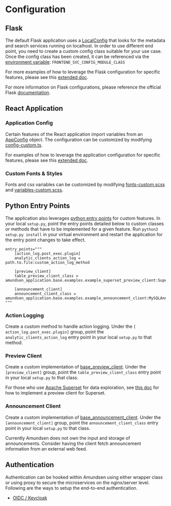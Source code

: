# Configuration

## Flask
The default Flask application uses a [LocalConfig](https://github.com/lyft/amundsenfrontendlibrary/blob/master/amundsen_application/config.py) that looks for the metadata and search services running on localhost. In order to use different end point, you need to create a custom config class suitable for your use case. Once the config class has been created, it can be referenced via the [environment variable](https://github.com/lyft/amundsenfrontendlibrary/blob/master/amundsen_application/wsgi.py#L5): `FRONTEND_SVC_CONFIG_MODULE_CLASS`

For more examples of how to leverage the Flask configuration for specific features, please see this [extended doc](flask_config.md).

For more information on Flask configurations, please reference the official Flask [documentation](http://flask.pocoo.org/docs/1.0/config/#development-production).


## React Application
### Application Config
Certain features of the React application import variables from an [AppConfig](https://github.com/lyft/amundsenfrontendlibrary/blob/master/amundsen_application/static/js/config/config.ts#L5) object. The configuration can be customized by modifying [config-custom.ts](https://github.com/lyft/amundsenfrontendlibrary/blob/master/amundsen_application/static/js/config/config-custom.ts).

For examples of how to leverage the application configuration for specific features, please see this [extended doc](application_config.md).

### Custom Fonts & Styles
Fonts and css variables can be customized by modifying [fonts-custom.scss](https://github.com/lyft/amundsenfrontendlibrary/blob/master/amundsen_application/static/css/_fonts-custom.scss) and
[variables-custom.scss](https://github.com/lyft/amundsenfrontendlibrary/blob/master/amundsen_application/static/css/_variables-custom.scss).


## Python Entry Points
The application also leverages [python entry points](https://packaging.python.org/specifications/entry-points/) for custom features.
In your local `setup.py`, point the entry points detailed below to custom classes or methods that have to be implemented for a given feature.
Run `python3 setup.py install` in your virtual environment and restart the application for the entry point changes to take effect.

```
entry_points="""
    [action_log.post_exec.plugin]
    analytic_clients_action_log = path.to.file:custom_action_log_method

    [preview_client]
    table_preview_client_class = amundsen_application.base.examples.example_superset_preview_client:SupersetPreviewClient

    [announcement_client]
    announcement_client_class = amundsen_application.base.examples.example_announcement_client:MySQLAnnouncementClient
"""
```

### Action Logging
Create a custom method to handle action logging. Under the `[ action_log.post_exec.plugin]` group, point the `analytic_clients_action_log` entry point in your local `setup.py` to that method.

### Preview Client
Create a custom implementation of [base_preview_client](https://github.com/lyft/amundsenfrontendlibrary/blob/master/amundsen_application/base/base_preview_client.py). Under the `[preview_client]` group, point the `table_preview_client_class` entry point in your local `setup.py` to that class.

For those who use [Apache Superset](https://github.com/apache/incubator-superset) for data exploration, see [this doc](https://github.com/lyft/amundsenfrontendlibrary/blob/master/docs/examples/superset_preview_client.md) for how to implement a preview client for Superset.

### Announcement Client
Create a custom implementation of [base_announcement_client](https://github.com/lyft/amundsenfrontendlibrary/blob/master/amundsen_application/base/base_announcement_client.py). Under the `[announcement_client]` group, point the `announcement_client_class` entry point in your local `setup.py` to that class.

Currently Amundsen does not own the input and storage of announcements. Consider having the client fetch announcement information from an external web feed.

## Authentication
Authentication can be hooked within Amundsen using either wrapper class or using proxy to secure the microservices
on the nginx/server level. Following are the ways to setup the end-to-end authentication.
- [OIDC / Keycloak](authentication/oidc.md)
